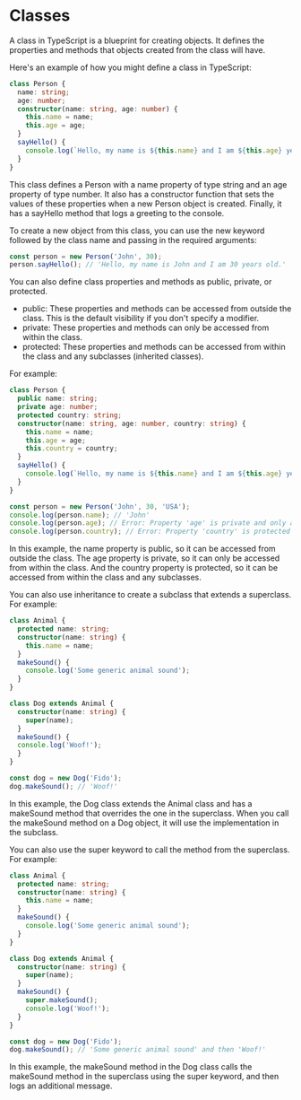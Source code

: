 # Classes

A class in TypeScript is a blueprint for creating objects. It defines the properties and methods that objects created from the class will have.

Here's an example of how you might define a class in TypeScript:

```Typescript
class Person {
  name: string;
  age: number;
  constructor(name: string, age: number) {
    this.name = name;
    this.age = age;
  }
  sayHello() {
    console.log(`Hello, my name is ${this.name} and I am ${this.age} years old.`);
  }
}
```

This class defines a Person with a name property of type string and an age property of type number. It also has a constructor function that sets the values of these properties when a new Person object is created. Finally, it has a sayHello method that logs a greeting to the console.

To create a new object from this class, you can use the new keyword followed by the class name and passing in the required arguments:

```Typescript
const person = new Person('John', 30);
person.sayHello(); // 'Hello, my name is John and I am 30 years old.'
```

You can also define class properties and methods as public, private, or protected.

- public: These properties and methods can be accessed from outside the class. This is the default visibility if you don't specify a modifier.
- private: These properties and methods can only be accessed from within the class.
- protected: These properties and methods can be accessed from within the class and any subclasses (inherited classes).

For example:

```Typescript
class Person {
  public name: string;
  private age: number;
  protected country: string;
  constructor(name: string, age: number, country: string) {
    this.name = name;
    this.age = age;
    this.country = country;
  }
  sayHello() {
    console.log(`Hello, my name is ${this.name} and I am ${this.age} years old.`);
  }
}

const person = new Person('John', 30, 'USA');
console.log(person.name); // 'John'
console.log(person.age); // Error: Property 'age' is private and only accessible within class 'Person'.
console.log(person.country); // Error: Property 'country' is protected and only accessible within class 'Person' and its subclasses.
```
In this example, the name property is public, so it can be accessed from outside the class. The age property is private, so it can only be accessed from within the class. And the country property is protected, so it can be accessed from within the class and any subclasses.

You can also use inheritance to create a subclass that extends a superclass. For example:

```Typescript
class Animal {
  protected name: string;
  constructor(name: string) {
    this.name = name;
  }
  makeSound() {
    console.log('Some generic animal sound');
  }
}

class Dog extends Animal {
  constructor(name: string) {
    super(name);
  }
  makeSound() {
  console.log('Woof!');
  }
}

const dog = new Dog('Fido');
dog.makeSound(); // 'Woof!'

```

In this example, the Dog class extends the Animal class and has a makeSound method that overrides the one in the superclass. When you call the makeSound method on a Dog object, it will use the implementation in the subclass.

You can also use the super keyword to call the method from the superclass. For example:

```Typescript
class Animal {
  protected name: string;
  constructor(name: string) {
    this.name = name;
  }
  makeSound() {
    console.log('Some generic animal sound');
  }
}

class Dog extends Animal {
  constructor(name: string) {
    super(name);
  }
  makeSound() {
    super.makeSound();
    console.log('Woof!');
  }
}

const dog = new Dog('Fido');
dog.makeSound(); // 'Some generic animal sound' and then 'Woof!'

```
In this example, the makeSound method in the Dog class calls the makeSound method in the superclass using the super keyword, and then logs an additional message.